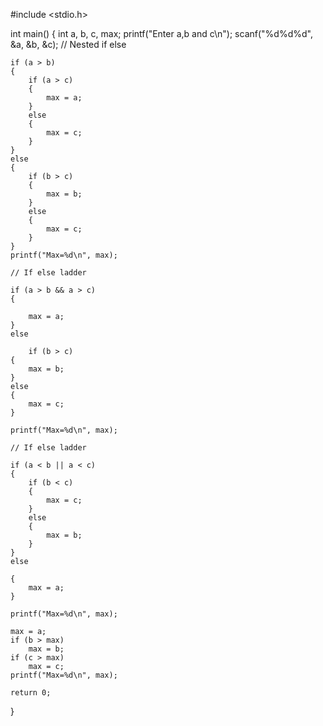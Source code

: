 #include <stdio.h>

int main()
{
    int a, b, c, max;
    printf("Enter a,b and c\n");
    scanf("%d%d%d", &a, &b, &c);
    // Nested if else

    if (a > b)
    {
        if (a > c)
        {
            max = a;
        }
        else
        {
            max = c;
        }
    }
    else
    {
        if (b > c)
        {
            max = b;
        }
        else
        {
            max = c;
        }
    }
    printf("Max=%d\n", max);

    // If else ladder

    if (a > b && a > c)
    {

        max = a;
    }
    else

        if (b > c)
    {
        max = b;
    }
    else
    {
        max = c;
    }

    printf("Max=%d\n", max);

    // If else ladder

    if (a < b || a < c)
    {
        if (b < c)
        {
            max = c;
        }
        else
        {
            max = b;
        }
    }
    else

    {
        max = a;
    }

    printf("Max=%d\n", max);

    max = a;
    if (b > max)
        max = b;
    if (c > max)
        max = c;
    printf("Max=%d\n", max);

    return 0;
}
